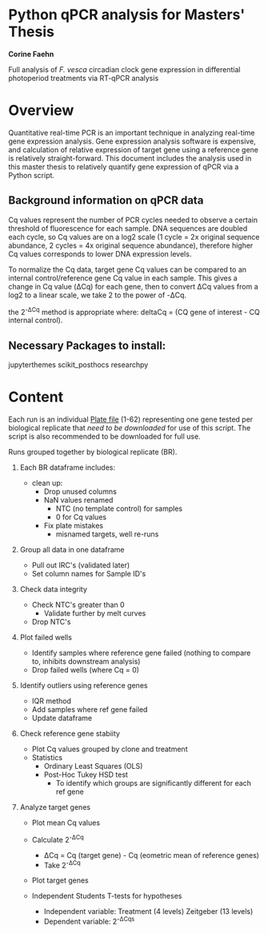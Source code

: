 # Python qPCR analysis for Masters' Thesis
**Corine Faehn**

Full analysis of *F. vesca* circadian clock gene expression in differential photoperiod treatments via RT-qPCR analysis 

# Overview
Quantitative real-time PCR is an important technique in analyzing real-time gene expression analysis. Gene expression analysis software is expensive, and calculation of relative expression of target gene using a reference gene is relatively straight-forward. This document includes the analysis used in this master thesis to relatively quantify gene expression of qPCR via a Python script. 

## Background information on qPCR data
Cq values represent the number of PCR cycles needed to observe a certain threshold of fluorescence for each sample. DNA sequences are doubled each cycle, so Cq values are on a log2 scale (1 cycle = 2x original sequence abundance, 2 cycles = 4x original sequence abundance), therefore higher Cq values corresponds to lower DNA expression levels. 

To normalize the Cq data, target gene Cq values can be compared to an internal control/reference gene Cq value in each sample. 
This gives a change in Cq value (ΔCq) for each gene, then to convert ΔCq values from a log2 to a linear scale, we take 2 to the power of -ΔCq.

the 2<sup>-ΔCq</sup> method is appropriate where: 
    deltaCq =  (CQ gene of interest - CQ internal control).


## Necessary Packages to install:

jupyterthemes
scikit_posthocs
researchpy

# Content 
Each run is an individual [Plate file](https://github.com/corinef/thesis-Python-qPCR/tree/main/Plate%20files) (1-62) representing one gene tested per biological replicate that *need to be downloaded* for use of this script. The script is also recommended to be downloaded for full use.


Runs grouped together by biological replicate (BR). 

1. Each BR dataframe includes: 
    * clean up:
        * Drop unused columns
        * NaN values renamed
            * NTC (no template control) for samples
            * 0 for Cq values
        * Fix plate mistakes 
            * misnamed targets, well re-runs
            
2. Group all data in one dataframe
    * Pull out IRC's (validated later)
    * Set column names for Sample ID's

3. Check data integrity
    * Check NTC's greater than 0
        * Validate further by melt curves
    * Drop NTC's
    
4. Plot failed wells
    * Identify samples where reference gene failed (nothing to compare to, inhibits downstream analysis)
    * Drop failed wells (where Cq = 0)
    
5. Identify outliers using reference genes
    * IQR method
    * Add samples where ref gene failed
    * Update dataframe
   
6. Check reference gene stabiity
    * Plot Cq values grouped by clone and treatment
    * Statistics
        * Ordinary Least Squares (OLS)
        * Post-Hoc Tukey HSD test
            * To identify which groups are significantly different for each ref gene
            
7. Analyze target genes
    * Plot mean Cq values
    * Calculate 2<sup>-ΔCq
    
        * ΔCq = Cq (target gene) - Cq (eometric mean of reference genes)
        * Take 2<sup>-ΔCq
    * Plot target genes
    * Independent Students T-tests for hypotheses
        * Independent variable: Treatment (4 levels) Zeitgeber (13 levels)
        * Dependent variable: 2<sup>-ΔCqs



    
<!-- This content will not appear in the rendered Markdown   

Unused for analysis:
    Inter-Run-Calibrator (IRC) dataframe includes:
    * Merge of all IRC data
    * Grouped by plate
    * Fit Ordinary Least Squares (OLS) regression model using an estimation method
        * estimate relationship between plate and Cq values  
-->
